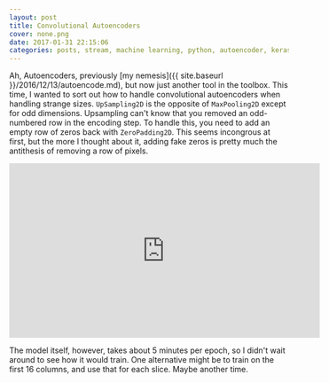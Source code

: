 ```yaml
---
layout: post
title: Convolutional Autoencoders
cover: none.png
date: 2017-01-31 22:15:06 
categories: posts, stream, machine learning, python, autoencoder, keras
---
```


Ah, Autoencoders, previously [my nemesis]({{ site.baseurl }}/2016/12/13/autoencode.md), but now just another tool in the toolbox.  This time, I wanted to sort out how to handle convolutional autoencoders when handling strange sizes.  `UpSampling2D` is the opposite of `MaxPooling2D` except for odd dimensions.  Upsampling can't know that you removed an odd-numbered row in the encoding step.  To handle this, you need to add an empty row of zeros back with `ZeroPadding2D`.  This seems incongrous at first, but the more I thought about it, adding fake zeros is pretty much the antithesis of removing a row of pixels.

<iframe width="560" height="315" src="https://www.youtube.com/embed/pLC-zqttQJE" frameborder="0"> </iframe>

The model itself, however, takes about 5 minutes per epoch, so I didn't wait around to see how it would train.  One alternative might be to train on the first 16 columns, and use that for each slice.  Maybe another time.
